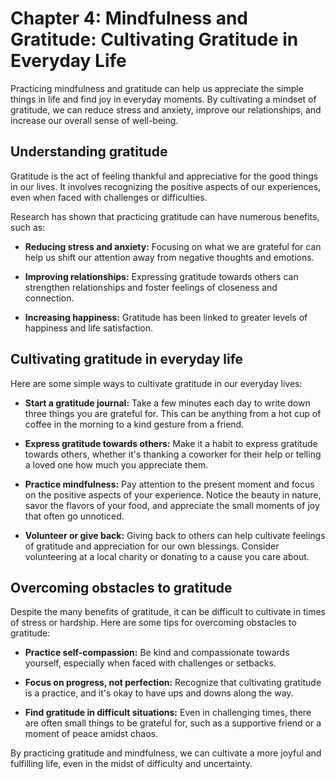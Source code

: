 Chapter 4: Mindfulness and Gratitude: Cultivating Gratitude in Everyday Life
============================================================================

Practicing mindfulness and gratitude can help us appreciate the simple things in life and find joy in everyday moments. By cultivating a mindset of gratitude, we can reduce stress and anxiety, improve our relationships, and increase our overall sense of well-being.

Understanding gratitude
-----------------------

Gratitude is the act of feeling thankful and appreciative for the good things in our lives. It involves recognizing the positive aspects of our experiences, even when faced with challenges or difficulties.

Research has shown that practicing gratitude can have numerous benefits, such as:

* **Reducing stress and anxiety:** Focusing on what we are grateful for can help us shift our attention away from negative thoughts and emotions.

* **Improving relationships:** Expressing gratitude towards others can strengthen relationships and foster feelings of closeness and connection.

* **Increasing happiness:** Gratitude has been linked to greater levels of happiness and life satisfaction.

Cultivating gratitude in everyday life
--------------------------------------

Here are some simple ways to cultivate gratitude in our everyday lives:

* **Start a gratitude journal:** Take a few minutes each day to write down three things you are grateful for. This can be anything from a hot cup of coffee in the morning to a kind gesture from a friend.

* **Express gratitude towards others:** Make it a habit to express gratitude towards others, whether it's thanking a coworker for their help or telling a loved one how much you appreciate them.

* **Practice mindfulness:** Pay attention to the present moment and focus on the positive aspects of your experience. Notice the beauty in nature, savor the flavors of your food, and appreciate the small moments of joy that often go unnoticed.

* **Volunteer or give back:** Giving back to others can help cultivate feelings of gratitude and appreciation for our own blessings. Consider volunteering at a local charity or donating to a cause you care about.

Overcoming obstacles to gratitude
---------------------------------

Despite the many benefits of gratitude, it can be difficult to cultivate in times of stress or hardship. Here are some tips for overcoming obstacles to gratitude:

* **Practice self-compassion:** Be kind and compassionate towards yourself, especially when faced with challenges or setbacks.

* **Focus on progress, not perfection:** Recognize that cultivating gratitude is a practice, and it's okay to have ups and downs along the way.

* **Find gratitude in difficult situations:** Even in challenging times, there are often small things to be grateful for, such as a supportive friend or a moment of peace amidst chaos.

By practicing gratitude and mindfulness, we can cultivate a more joyful and fulfilling life, even in the midst of difficulty and uncertainty.


